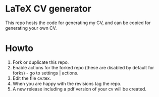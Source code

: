 # LaTeX CV generator

This repo hosts the code for generating my CV, and can be copied for generating your own CV.

# Howto

1. Fork or duplicate this repo.
2. Enable actions for the forked repo (these are disabled by default for forks) - go to settings | actions.
2. Edit the file cv.tex. 
3. When you are happy with the revisions tag the repo.
4. A new release including a pdf version of your cv will be created.

